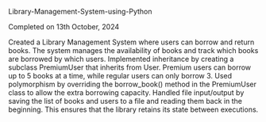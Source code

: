 Library-Management-System-using-Python

Completed on 13th October, 2024

Created a Library Management System where users can borrow and return books. The system manages the availability of books and track which books are borrowed by which users.
Implemented inheritance by creating a subclass PremiumUser that inherits from User. Premium users can borrow up to 5 books at a time, while regular users can only borrow 3.
Used polymorphism by overriding the borrow_book() method in the PremiumUser class to allow the extra borrowing capacity.
Handled file input/output by saving the list of books and users to a file and reading them back in the beginning. This ensures that the library retains its state between executions.
